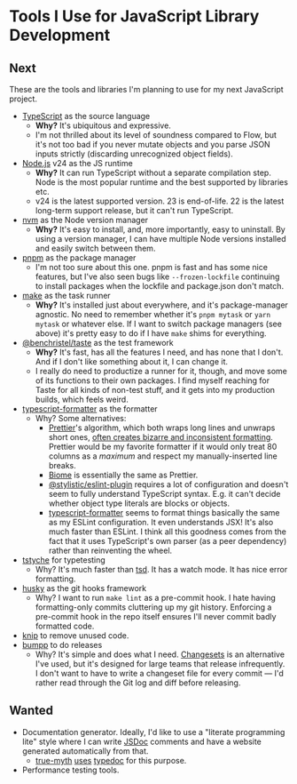 # Tools I Use for JavaScript Library Development

## Next

These are the tools and libraries I'm planning to use for my next JavaScript
project.

- [TypeScript] as the source language
  - **Why?** It's ubiquitous and expressive.
  - I'm not thrilled about its level of soundness compared to Flow,
    but it's not too bad if you never mutate objects and you parse JSON inputs
    strictly (discarding unrecognized object fields).
- [Node.js] v24 as the JS runtime
  - **Why?** It can run TypeScript without a separate compilation step. Node is the
    most popular runtime and the best supported by libraries etc.
  - v24 is the latest supported version. 23 is end-of-life. 22 is the latest
    long-term support release, but it can't run TypeScript.
- [nvm] as the Node version manager
  - **Why?** It's easy to install, and, more importantly, easy to uninstall.
    By using a version manager, I can have multiple Node versions installed and
    easily switch between them.
- [pnpm] as the package manager
  - I'm not too sure about this one. pnpm is fast and has some nice features,
    but I've also seen bugs like `--frozen-lockfile` continuing to install
    packages when the lockfile and package.json don't match.
- [make] as the task runner
  - **Why?** It's installed just about everywhere, and it's package-manager
    agnostic. No need to remember whether it's `pnpm mytask` or `yarn mytask`
    or whatever else. If I want to switch package managers (see above) it's
    pretty easy to do if I have `make` shims for everything.
- [@benchristel/taste] as the test framework
  - **Why?** It's fast, has all the features I need, and has none that I don't.
    And if I don't like something about it, I can change it.
  - I really do need to productize a runner for it, though, and move some of its
    functions to their own packages. I find myself reaching for Taste for all
    kinds of non-test stuff, and it gets into my production builds, which feels
    weird.
- [typescript-formatter] as the formatter
  - Why? Some alternatives:
    - [Prettier]'s algorithm, which both wraps long lines and unwraps short
      ones, [often creates bizarre and inconsistent formatting][why-not-prettier]. Prettier would be my favorite formatter if it would only treat 80 columns
      as a _maximum_ and respect my manually-inserted line breaks.
    - [Biome] is essentially the same as Prettier.
    - [@stylistic/eslint-plugin] requires a lot of configuration and doesn't
      seem to fully understand TypeScript syntax. E.g. it can't decide whether
      object type literals are blocks or objects.
    - [typescript-formatter] seems to format things basically the same as my
      ESLint configuration. It even understands JSX! It's also much faster than
      ESLint. I think all this goodness comes from the fact that it uses
      TypeScript's own parser (as a peer dependency) rather than reinventing
      the wheel.
- [tstyche] for typetesting
  - Why? It's much faster than [tsd]. It has a watch mode. It has nice error
    formatting.
- [husky] as the git hooks framework
  - Why? I want to run `make lint` as a pre-commit hook. I hate having
    formatting-only commits cluttering up my git history. Enforcing a
    pre-commit hook in the repo itself ensures I'll never commit badly
    formatted code.
- [knip] to remove unused code.
- [bumpp] to do releases
  - Why? It's simple and does what I need. [Changesets] is an alternative I've
    used, but it's designed for large teams that release infrequently.
    I don't want to have to write a changeset file for every commit — I'd rather
    read through the Git log and diff before releasing.

## Wanted

- Documentation generator. Ideally, I'd like to use a "literate programming
  lite" style where I can write [JSDoc] comments and have a website generated
  automatically from that.
  - [true-myth] [uses][1] [typedoc] for this purpose.
- Performance testing tools.

[1]: https://github.com/true-myth/true-myth/blob/main/package.json
[knip]: https://knip.dev/
[true-myth]: https://true-myth.js.org/
[TypeScript]: https://www.typescriptlang.org/
[typedoc]: https://typedoc.org/
[Node.js]: https://nodejs.org/
[nvm]: https://github.com/nvm-sh/nvm
[pnpm]: https://pnpm.io/
[make]: https://www.gnu.org/software/make/manual/html_node/index.html
[@benchristel/taste]: https://www.npmjs.com/package/@benchristel/taste
[typescript-formatter]: https://www.npmjs.com/package/typescript-formatter
[Prettier]: https://www.npmjs.com/package/prettier
[why-not-prettier]: https://antfu.me/posts/why-not-prettier
[Biome]: https://biomejs.dev/
[@stylistic/eslint-plugin]: https://eslint.style/
[tstyche]: https://tstyche.org/
[tsd]: https://www.npmjs.com/package/tsd
[husky]: https://typicode.github.io/husky/
[bumpp]: https://www.npmjs.com/package/bumpp
[Changesets]: https://www.npmjs.com/package/@changesets/cli
[JSDoc]: https://jsdoc.app/
